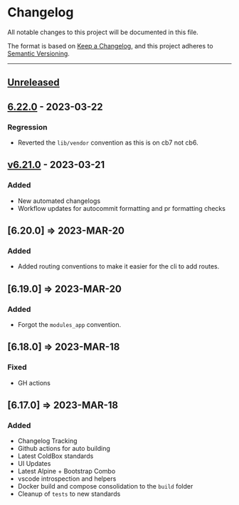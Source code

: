 # Changelog

All notable changes to this project will be documented in this file.

The format is based on [Keep a Changelog](https://keepachangelog.com/en/1.0.0/),
and this project adheres to [Semantic Versioning](https://semver.org/spec/v2.0.0.html).

* * *

## [Unreleased]

## [6.22.0] - 2023-03-22

### Regression

-   Reverted the `lib/vendor` convention as this is on cb7 not cb6.

## [v6.21.0] - 2023-03-21

### Added

-   New automated changelogs
-   Workflow updates for autocommit formatting and pr formatting checks

## [6.20.0] => 2023-MAR-20

### Added

-   Added routing conventions to make it easier for the cli to add routes.

## [6.19.0] => 2023-MAR-20

### Added

-   Forgot the `modules_app` convention.

## [6.18.0] => 2023-MAR-18

### Fixed

-   GH actions

## [6.17.0] => 2023-MAR-18

### Added

-   Changelog Tracking
-   Github actions for auto building
-   Latest ColdBox standards
-   UI Updates
-   Latest Alpine + Bootstrap Combo
-   vscode introspection and helpers
-   Docker build and compose consolidation to the `build` folder
-   Cleanup of `tests` to new standards

[Unreleased]: https://github.com/coldbox-templates/default/compare/v6.22.0...HEAD

[6.22.0]: https://github.com/coldbox-templates/default/compare/v6.21.0...v6.22.0

[v6.21.0]: https://github.com/coldbox-templates/default/compare/5b75dd33dd6eadb24b3012f894d6eb0dc7799179...v6.21.0
